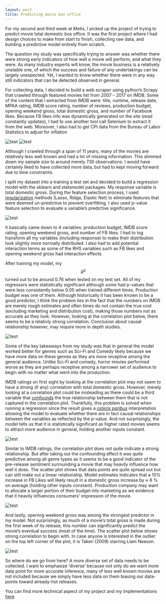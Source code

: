 ```yaml
---
layout: post
title: Predicting movie box office
---
```


For my second and third week at Metis, I picked up the project of trying to predict movie total domestic box office. 
It was the first project where I had design choices to make from start to finish, collecting raw data, and building 
a predictive model entirely from scratch. 

The question my study was specifically trying to answer was whether there were strong early indicators of how well 
a movie will perform, and what they were. As many industry experts will know, the movie business is a relatively 
unstable one, of which the success and failure of any undertakings can be largely unexpected. 
Yet, I wanted to know whether there were in any way still indicators that can be detected observed in general. 

For collecting data, I decided to build a web scraper using python’s Scrapy that crawled through featured movies list
from 2007 – 2017 on IMDB. Some of the content that I extracted from IMDB were: title, runtime, release date, MPAA rating,
IMDB score rating, number of reviews, production budget, opening weekend gross, total domestic gross, and number of 
Facebook likes. Because FB likes info was dynamically generated on the site (read constantly updates), 
I had to use another tool call Selenium to extract it from the web. Moreover, I also had to get CPI data 
from the Bureau of Labor Statistics to adjust for inflation

![test](https://github.com/willtseng12/willtseng12.github.io/raw/master/images/blog2_images/scrapy.png)
![test](https://github.com/willtseng12/willtseng12.github.io/raw/master/images/blog2_images/selenium.png)


Although I crawled through a span of 11 years, many of the movies are relatively less well known and had a lot of missing 
information. This slimmed down my sample size to around merely 730 observations. I would have certainly liked to have 
collected more data, but had to kept moving forward due to time constraints.

I split my dataset into a training a test set and decided to build a regression model with the sklearn and 
statsmodel packages. My response variable is total domestic gross. During the feature selection process, 
I used [regularization](https://en.wikipedia.org/wiki/Regularization_(mathematics)) methods (Lasso, Ridge, Elastic Net) 
to eliminate features that were deemed un-predictive to prevent overfitting. 
I also used p-value feature selection to evaluate a variable’s predictive significance.

![test](https://github.com/willtseng12/willtseng12.github.io/raw/master/images/blog2_images/train_test.png)

It basically came down to 4 variables: production budget, IMDB score rating, opening weekend gross, and number of FB likes. 
I had to log transform all my variables (including response) to make their distribution look slightly more normally distributed. 
I also had to add potential interaction terms as some of the RHS variables such as FB likes and 
opening weekend gross had interaction effects.

After training my model, my $$R^2$$ turned out to be around 0.76 when tested on my test set. All of my regressors 
were statistically significant although some had p-values that were less consistently below 0.05 when trained 
different times. Production budget was one of them. Although historically it has been known to be a good predictor, 
I think the problem lies in the fact that the numbers on IMDB are merely rough estimates and often times do not 
contain the true cost (excluding marketing and distribution cost), making those numbers not as accurate as they look. 
However, looking at the correlation plot below, there seems to be a relativly strong correlation. Conclusion about 
causal relationship however, may require more in depth studies.

![test](https://github.com/willtseng12/willtseng12.github.io/raw/master/images/blog2_images/budget_vs_gross.png)

Some of the key takeaways from my study was that in general the model worked better for genres such as Sci-Fi and Comedy 
likely because we have more data on these genres as they are more receptive among the general audience. Unlike Sci-Fi and 
comedy, horror movies performed worse as they are perhaps receptive among a narrower set of audience to begin with 
no matter what went into the production.

IMDB ratings on first sight by looking at the correlation plot may not seem to have a strong (if any) correlation with 
total domestic gross. However, merely looking at a correlation plot could be misleading as there could be a third variable
that [confounds](https://en.wikipedia.org/wiki/Confounding) the true relationship between them that is not captured 
in the correlation plot. Thankfully, this problem is solved when running a regression since the result gives a 
[*ceteris paribus*](https://en.wikipedia.org/wiki/Ceteris_paribus) interpretation allowing the model to evaluate whether 
there are in fact causal relationships between the variables as reflected  by the p-value. And not surprisingly, 
the model tells us that it is statistically significant as higher rated movies  seems to attract more audience in general, 
holding another inputs constant.

![test](https://github.com/willtseng12/willtseng12.github.io/raw/master/images/blog2_images/score_vs_gross.png)

Similar to IMDB ratings, the correlation plot does not quite indicate a strong relationship. But after taking out the confounding 
effect it was quite predictive among all genre types as it seems to be a good indicator of the pre-release
sentiment surrounding a movie that may heavily influence how well it does. The scatter plot shows that data points are quite
spread out but can still make out a linear relationship. Model estimates indicates that a 10% increase in FB Likes will likely 
result in a domestic gross increase by ≈ 6 % on average (holding other inputs constant). Production company may want to 
allocate a larger portion of their budget into marketing as we evidence that it heavily influences consumers’ 
impression of the movie.

![test](https://github.com/willtseng12/willtseng12.github.io/raw/master/images/blog2_images/fb_vs_gross.png)

And lastly, opening weekend gross was among the strongest predictor in my model. Not surprisingly, as much of a movie’s
total gross is made during the first week of its release, this number can significantly predict the movie’s
eventual success (most of the time). The scatter plot below shows strong correlation to begin with.
In case anyone is interested in the outlier on the top left corner of the plot, it is Taken (2009) starring Liam Neeson. 

![test](https://github.com/willtseng12/willtseng12.github.io/raw/master/images/blog2_images/opening_vs_gross.png)

So where do we go from here? A more diverse set of data needs to be collected. I want to emphasize ‘diverse’ because not only
do we want more data point for more accurate inference, many of less well known movies are not included because we simply
have less data on them biasing our data-points toward already-hot releases. 

You can find more technical aspect of my project and my implementations [here](https://github.com/willtseng12/metis_projects_17/tree/master/imdb_project)


